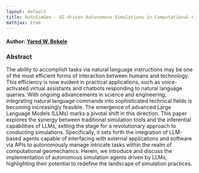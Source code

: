 ```yaml
---
layout: default
title: AutoSimGeo - AI-driven Autonomous Simulations in Computational Geomechanics via Natural Language Instructions
mathjax: true
---
```


#### Author: [Yared W. Bekele](https://yaredwb.github.io/)


### Abstract

The ability to accomplish tasks via natural language instructions may be one of the most efficient forms of interaction between humans and technology. This efficiency is now evident in practical applications, such as voice-activated virtual assistants and chatbots responding to natural language queries. With ongoing advancements in science and engineering, integrating natural language commands into sophisticated technical fields is becoming increasingly feasible. The emergence of advanced Large Language Models (LLMs) marks a pivotal shift in this direction. This paper explores the synergy between traditional simulation tools and the inferential capabilities of LLMs, setting the stage for a revolutionary approach to conducting simulations. Specifically, it sets forth the integration of LLM-based agents capable of interfacing with external applications and software via APIs to autonomously manage intricate tasks within the realm of computational geomechanics. Herein, we introduce and discuss the implementation of autonomous simulation agents driven by LLMs, highlighting their potential to redefine the landscape of simulation practices.


